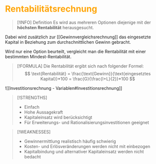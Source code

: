 # <font color = "orange">Rentabilitätsrechnung</font>
>[!INFO] Definition
>Es wird aus mehreren Optionen diejenige mit der **höchsten Rentabilität** herausgesucht.

Dabei wird zusätzlich zur [[Gewinnvergleichsrechnung]] das eingesetzte Kapital in Beziehung zum durchschnittlichen Gewinn gebracht.

Wird nur eine Option beurteilt, vergleicht man die Rentabilität mit einer bestimmten Mindest-Rentabilität.

>[!FORMULA]
>Die Rentabilität ergibt sich nach folgender Formel:
>$$
>\text{Rentabilität} = \frac{\text{Gewinn}}{\text{eingesetztes Kapital}}*100 = \frac{G}{\frac{I+L}{2}}*100
>$$

![[Investitionsrechnung - Variablen#Investitionsrechnung]]

>[!STRENGTHS]
>- Einfach
>- Hohe Aussagekraft
>- Kapitaleinsatz wird berücksichtigt
>- Für Erweiterungs- und Rationalisierungsinvestitionen geeignet

>[!WEAKNESSES]
>- Gewinnermittlung realistisch häufig schwierig
>- Kosten- und Erlösveränderungen werden nicht mit einbezogen
>- Kapitalbindung und alternativer Kapitaleinsatz werden nicht bedacht
